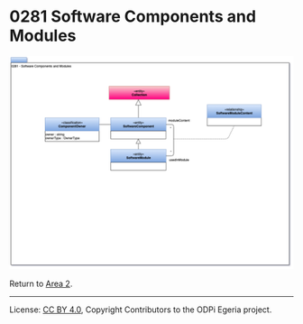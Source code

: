 <!-- SPDX-License-Identifier: CC-BY-4.0 -->
<!-- Copyright Contributors to the ODPi Egeria project. -->

# 0281 Software Components and Modules

![UML](0281-Software-Modules.png#pagewidth)

Return to [Area 2](Area-2-models.md).

----
License: [CC BY 4.0](https://creativecommons.org/licenses/by/4.0/),
Copyright Contributors to the ODPi Egeria project.